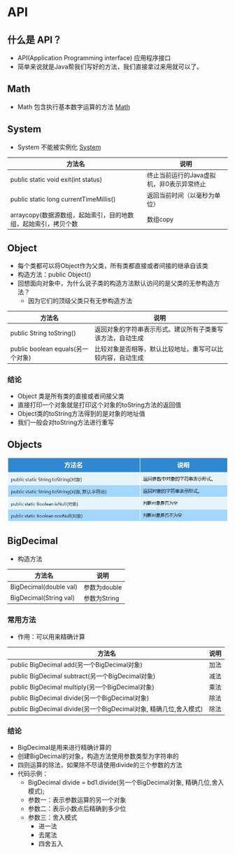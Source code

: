 # API

## 什么是 API？

- API(Application Programming interface) 应用程序接口
- 简单来说就是Java帮我们写好的方法，我们直接拿过来用就可以了。

## Math

- Math 包含执行基本数字运算的方法
  [Math](ApiMath/MathDemo.java)

## System

- System 不能被实例化
  [System](ApiSystem/SystemDemo.java)

| 方法名                                                         | 说明                                      |
|----------------------------------------------------------------|-------------------------------------------|
| public static void exit(int status)                            | 终止当前运行的Java虚拟机，非0表示异常终止 |
| public static long currentTimeMillis()                         | 返回当前时间（以毫秒为单位）              |
| arraycopy(数据源数组，起始索引，目的地数组，起始索引，拷贝个数 | 数组copy                                  |

## Object

- 每个类都可以将Object作为父类，所有类都直接或者间接的继承自该类
- 构造方法：public Object()
- 回想面向对象中，为什么说子类的构造方法默认访问的是父类的无参构造方法？
    - 因为它们的顶级父类只有无参构造方法

| 方法名                            | 说明                                                       |
|-----------------------------------|------------------------------------------------------------|
| public String toString()          | 返回对象的字符串表示形式。建议所有子类重写该方法，自动生成 |
| public boolean equals(另一个对象) | 比较对象是否相等，默认比较地址，重写可以比较内容，自动生成 |

### 结论

- Object 类是所有类的直接或者间接父类
- 直接打印一个对象就是打印这个对象的toString方法的返回值
- Object类的toString方法得到的是对象的地址值
- 我们一般会对toString方法进行重写

## Objects

![Objects常用方法](img/Objects常用方法.png)

## BigDecimal

- 构造方法

| 方法名                 | 说明         |
|------------------------|--------------|
| BigDecimal(double val) | 参数为double |
| BigDecimal(String val) | 参数为String |

### 常用方法

- 作用：可以用来精确计算

| 方法名                                                            | 说明 |
|-------------------------------------------------------------------|------|
| public BigDecimal add(另一个BigDecimal对象)                       | 加法 |
| public BigDecimal subtract(另一个BigDecimal对象)                  | 减法 |
| public BigDecimal multiply(另一个BigDecimal对象)                  | 乘法 |
| public BigDecimal divide(另一个BigDecimal对象)                    | 除法 |
| public BigDecimal divide(另一个BigDecimal对象, 精确几位,舍入模式) | 除法 |

### 结论

- BigDecimal是用来进行精确计算的
- 创建BigDecimal的对象，构造方法使用参数类型为字符串的
- 四则运算的除法，如果除不尽请使用divide的三个参数的方法
- 代码示例：
    - BigDecimal divide = bd1.divide(另一个BigDecimal对象, 精确几位,舍入模式);
    - 参数一：表示参数运算的另一个对象
    - 参数二：表示小数点后精确到多少位
    - 参数三：舍入模式
        - 进一法
        - 去尾法
        - 四舍五入
